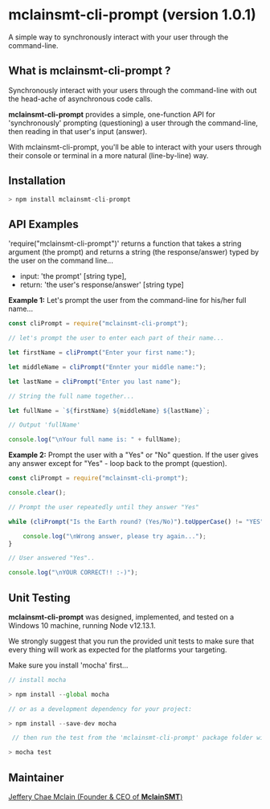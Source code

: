# **mclainsmt-cli-prompt** (version 1.0.1)
A simple way to synchronously interact with your user through the command-line.

## **What is mclainsmt-cli-prompt ?**

Synchronously interact with your users through the command-line with out the head-ache of asynchronous code calls.

**mclainsmt-cli-prompt** provides a simple, one-function API for 'synchronously' prompting (questioning) a user through the command-line, then reading in that user's input (answer).  

With mclainsmt-cli-prompt, you'll be able to interact with your users through their console or terminal in a more natural (line-by-line) way.

## **Installation**

~~~javascript
> npm install mclainsmt-cli-prompt
~~~

## **API Examples**
'require("mclainsmt-cli-prompt")' returns a function that takes a string argument (the prompt) and returns a string (the response/answer) typed by the user on the command line...
- input: 'the prompt' [string type],
- return: 'the user's response/answer' [string type] 

**Example 1:** Let's prompt the user from the command-line for his/her full name...
~~~javascript
const cliPrompt = require("mclainsmt-cli-prompt");

// let's prompt the user to enter each part of their name...

let firstName = cliPrompt("Enter your first name:");

let middleName = cliPrompt("Ennter your middle name:");

let lastName = cliPrompt("Enter you last name");

// String the full name together...

let fullName = `${firstName} ${middleName} ${lastName}`;

// Output 'fullName'

console.log("\nYour full name is: " + fullName);
~~~

**Example 2:** Prompt the user with a "Yes" or "No" question.  If the user gives any answer except for "Yes" - loop back to the prompt (question).
~~~javascript
const cliPrompt = require("mclainsmt-cli-prompt");

console.clear();

// Prompt the user repeatedly until they answer "Yes"

while (cliPrompt("Is the Earth round? (Yes/No)").toUpperCase() != "YES") {

    console.log("\nWrong answer, please try again...");
}

// User answered "Yes"..

console.log("\nYOUR CORRECT!! :-)");
~~~

## **Unit Testing**

**mclainsmt-cli-prompt** was designed, implemented, and tested on a Windows 10 machine, running Node v12.13.1. 

We strongly suggest that you run the provided unit tests to make sure that every thing will work as expected for the platforms your targeting.

Make sure you install 'mocha' first...
~~~javascript
// install mocha

> npm install --global mocha
~~~

~~~javascript
// or as a development dependency for your project:

> npm install --save-dev mocha
~~~

~~~javascript
 // then run the test from the 'mclainsmt-cli-prompt' package folder within your project's 'node_modules' folder...

> mocha test
 ~~~

 ## **Maintainer**
 [Jeffery Chae Mclain (Founder & CEO of **MclainSMT**)](https://github.com/MclainSMT)